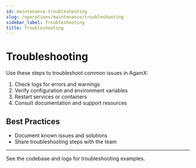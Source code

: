 ```yaml
---
id: maintenance-troubleshooting
slug: /operations/maintenance/troubleshooting
sidebar_label: Troubleshooting
title: Troubleshooting
---
```


# Troubleshooting

Use these steps to troubleshoot common issues in AgamX:

1. Check logs for errors and warnings
2. Verify configuration and environment variables
3. Restart services or containers
4. Consult documentation and support resources

## Best Practices
- Document known issues and solutions
- Share troubleshooting steps with the team

---

See the codebase and logs for troubleshooting examples. 